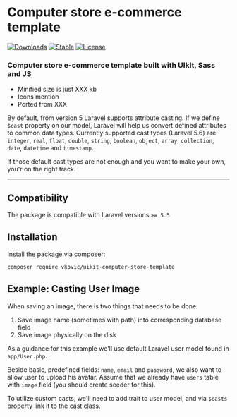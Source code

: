 # Computer store e-commerce template

[![Downloads](https://poser.pugx.org/vkovic/uikit-computer-store-template/downloads)](https://packagist.org/packages/vkovic/uikit-computer-store-template)
[![Stable](https://poser.pugx.org/vkovic/uikit-computer-store-template/v/stable)](https://packagist.org/packages/vkovic/uikit-computer-store-template)
[![License](https://poser.pugx.org/vkovic/uikit-computer-store-template/license)](https://packagist.org/packages/vkovic/uikit-computer-store-template)

### Computer store e-commerce template built with UIkIt, Sass and JS

- Minified size is just XXX kb
- Icons mention
- Ported from XXX


By default, from version 5 Laravel supports attribute casting. If we define `$cast` property on our model, Laravel will
help us convert defined attributes to common data types. Currently supported cast types (Laravel 5.6) are: `integer`,
`real`, `float`, `double`, `string`, `boolean`, `object`, `array`, `collection`, `date`, `datetime` and `timestamp`.

If those default cast types are not enough and you want to make your own, you'r on the right track.

---

## Compatibility

The package is compatible with Laravel versions `>= 5.5`

## Installation

Install the package via composer:

```bash
composer require vkovic/uikit-computer-store-template
```

## Example: Casting User Image

When saving an image, there is two things that needs to be done:
1. Save image name (sometimes with path) into corresponding database field
2. Save image physically on the disk

As a guidance for this example we'll use default Laravel user model found in `app/User.php`.

Beside basic, predefined fields: `name`, `email` and `password`, we also want to allow user to upload his avatar. Assume
that we already have `users` table with `image` field (you should create seeder for this).

To utilize custom casts, we'll need to add trait to user model, and via `$casts` property link it to the cast class.